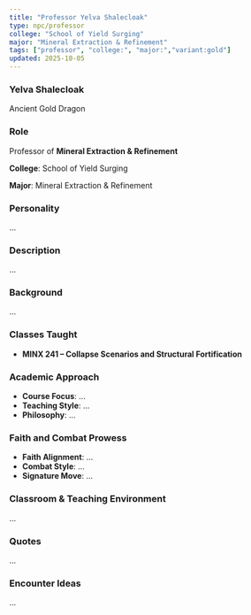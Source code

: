 ```yaml
---
title: "Professor Yelva Shalecloak"
type: npc/professor
college: "School of Yield Surging"
major: "Mineral Extraction & Refinement"
tags: ["professor", "college:", "major:","variant:gold"]
updated: 2025-10-05
---
```

### Yelva Shalecloak

Ancient Gold Dragon

### Role

Professor of **Mineral Extraction & Refinement**

**College**: School of Yield Surging

**Major**: Mineral Extraction & Refinement

### Personality

...

### Description

...

### Background

...

### Classes Taught

- **MINX 241 – Collapse Scenarios and Structural Fortification**

### Academic Approach

- **Course Focus**: ...
- **Teaching Style**: ...
- **Philosophy**: ...

### Faith and Combat Prowess

- **Faith Alignment**: ...
- **Combat Style**: ...
- **Signature Move**: ...

### Classroom & Teaching Environment

...

### Quotes

...

### Encounter Ideas

...
